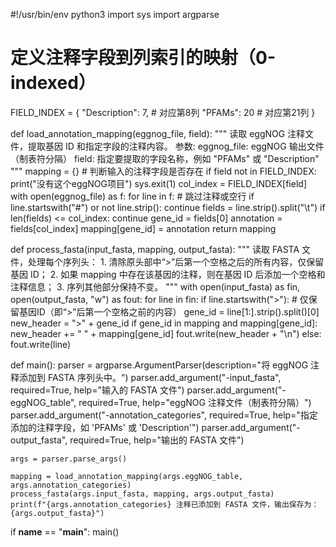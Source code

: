 #!/usr/bin/env python3
import sys
import argparse

# 定义注释字段到列索引的映射（0-indexed）
FIELD_INDEX = {
    "Description": 7,  # 对应第8列
    "PFAMs": 20        # 对应第21列
}

def load_annotation_mapping(eggnog_file, field):
    """
    读取 eggNOG 注释文件，提取基因 ID 和指定字段的注释内容。
    参数:
      eggnog_file: eggNOG 输出文件（制表符分隔）
      field: 指定要提取的字段名称，例如 "PFAMs" 或 "Description"
    """
    mapping = {}
    # 判断输入的注释字段是否存在
    if field not in FIELD_INDEX:
        print("没有这个eggNOG项目")
        sys.exit(1)
    col_index = FIELD_INDEX[field]
    with open(eggnog_file) as f:
        for line in f:
            # 跳过注释或空行
            if line.startswith("#") or not line.strip():
                continue
            fields = line.strip().split("\t")
            if len(fields) <= col_index:
                continue
            gene_id = fields[0]
            annotation = fields[col_index]
            mapping[gene_id] = annotation
    return mapping

def process_fasta(input_fasta, mapping, output_fasta):
    """
    读取 FASTA 文件，处理每个序列头：
      1. 清除原头部中“>”后第一个空格之后的所有内容，仅保留基因 ID；
      2. 如果 mapping 中存在该基因的注释，则在基因 ID 后添加一个空格和注释信息；
      3. 序列其他部分保持不变。
    """
    with open(input_fasta) as fin, open(output_fasta, "w") as fout:
        for line in fin:
            if line.startswith(">"):
                # 仅保留基因ID（即“>”后第一个空格之前的内容）
                gene_id = line[1:].strip().split()[0]
                new_header = ">" + gene_id
                if gene_id in mapping and mapping[gene_id]:
                    new_header += " " + mapping[gene_id]
                fout.write(new_header + "\n")
            else:
                fout.write(line)

def main():
    parser = argparse.ArgumentParser(description="将 eggNOG 注释添加到 FASTA 序列头中。")
    parser.add_argument("-input_fasta", required=True, help="输入的 FASTA 文件")
    parser.add_argument("-eggNOG_table", required=True, help="eggNOG 注释文件（制表符分隔）")
    parser.add_argument("-annotation_categories", required=True,
                        help="指定添加的注释字段，如 'PFAMs' 或 'Description'")
    parser.add_argument("-output_fasta", required=True, help="输出的 FASTA 文件")
    
    args = parser.parse_args()
    
    mapping = load_annotation_mapping(args.eggNOG_table, args.annotation_categories)
    process_fasta(args.input_fasta, mapping, args.output_fasta)
    print(f"{args.annotation_categories} 注释已添加到 FASTA 文件，输出保存为：{args.output_fasta}")

if __name__ == "__main__":
    main()

